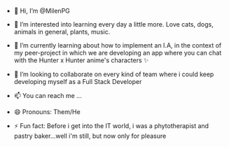 - 👋 Hi, I’m @MilenPG
  
- 👀 I’m interested into learning every day a little more. Love cats, dogs, animals in general, plants, music.
  
- 🌱 I’m currently learning about how to implement an I.A, in the context of my peer-project in which we are developing an app where you can chat with the Hunter x Hunter anime's characters ✨

- 💞️ I’m looking to collaborate on every kind of team where i could keep developing myself as a Full Stack Developer
  
- 📫 You can reach me ...
  
- 😄 Pronouns: Them/He

- ⚡ Fun fact: Before i get into the IT world, i was a phytotherapist and pastry baker...well i'm still, but now only for pleasure 

<!---
MilenPG/MilenPG is a ✨ special ✨ repository because its `README.md` (this file) appears on your GitHub profile.
You can click the Preview link to take a look at your changes.
--->
